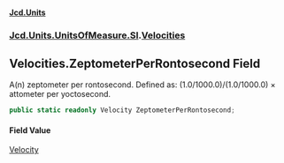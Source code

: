 #### [Jcd.Units](index.md 'index')
### [Jcd.Units.UnitsOfMeasure.SI](Jcd.Units.UnitsOfMeasure.SI.md 'Jcd.Units.UnitsOfMeasure.SI').[Velocities](Velocities.md 'Jcd.Units.UnitsOfMeasure.SI.Velocities')

## Velocities.ZeptometerPerRontosecond Field

A(n) zeptometer per rontosecond. Defined as: (1.0/1000.0)/(1.0/1000.0) × attometer per yoctosecond.

```csharp
public static readonly Velocity ZeptometerPerRontosecond;
```

#### Field Value
[Velocity](Velocity.md 'Jcd.Units.UnitTypes.Velocity')